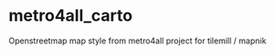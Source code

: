 metro4all_carto
===============

Openstreetmap map style from metro4all project for tilemill / mapnik
